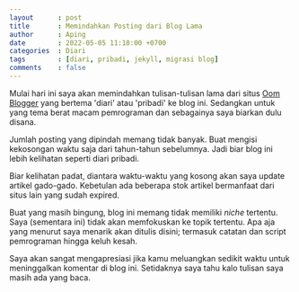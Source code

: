 ```yaml
---
layout      : post
title       : Memindahkan Posting dari Blog Lama
author      : Aping
date        : 2022-05-05 11:18:00 +0700
categories  : Diari
tags        : [diari, pribadi, jekyll, migrasi blog]
comments    : false
---
```

Mulai hari ini saya akan memindahkan tulisan-tulisan lama dari situs [Oom Blogger](https://oom.web.id "Oom Blogger") yang bertema 'diari' atau 'pribadi' ke blog ini. Sedangkan untuk yang tema berat macam pemrograman dan sebagainya saya biarkan dulu disana.

Jumlah posting yang dipindah memang tidak banyak. Buat mengisi kekosongan waktu saja dari tahun-tahun sebelumnya. Jadi biar blog ini lebih kelihatan seperti diari pribadi.

Biar kelihatan padat, diantara waktu-waktu yang kosong akan saya update artikel gado-gado. Kebetulan ada beberapa stok artikel bermanfaat dari situs lain yang sudah expired.

Buat yang masih bingung, blog ini memang tidak memiliki *niche* tertentu. Saya (sementara ini) tidak akan memfokuskan ke topik tertentu. Apa aja yang menurut saya menarik akan ditulis disini; termasuk catatan dan script pemrograman hingga keluh kesah.

Saya akan sangat mengapresiasi jika kamu meluangkan sedikit waktu untuk meninggalkan komentar di blog ini. Setidaknya saya tahu kalo tulisan saya masih ada yang baca.
